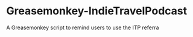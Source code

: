 Greasemonkey-IndieTravelPodcast
===============================

A Greasemonkey script to remind users to use the ITP referra